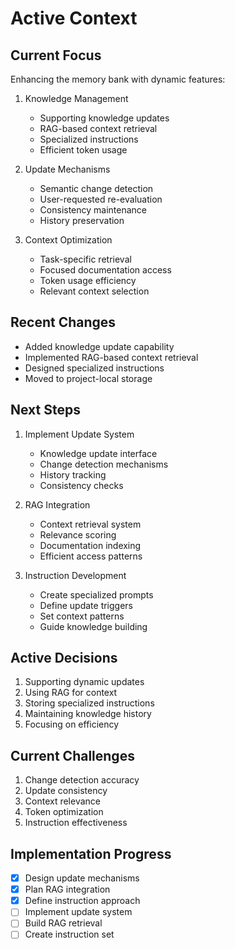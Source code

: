 # Active Context

## Current Focus
Enhancing the memory bank with dynamic features:

1. Knowledge Management
   - Supporting knowledge updates
   - RAG-based context retrieval
   - Specialized instructions
   - Efficient token usage

2. Update Mechanisms
   - Semantic change detection
   - User-requested re-evaluation
   - Consistency maintenance
   - History preservation

3. Context Optimization
   - Task-specific retrieval
   - Focused documentation access
   - Token usage efficiency
   - Relevant context selection

## Recent Changes
- Added knowledge update capability
- Implemented RAG-based context retrieval
- Designed specialized instructions
- Moved to project-local storage

## Next Steps
1. Implement Update System
   - Knowledge update interface
   - Change detection mechanisms
   - History tracking
   - Consistency checks

2. RAG Integration
   - Context retrieval system
   - Relevance scoring
   - Documentation indexing
   - Efficient access patterns

3. Instruction Development
   - Create specialized prompts
   - Define update triggers
   - Set context patterns
   - Guide knowledge building

## Active Decisions
1. Supporting dynamic updates
2. Using RAG for context
3. Storing specialized instructions
4. Maintaining knowledge history
5. Focusing on efficiency

## Current Challenges
1. Change detection accuracy
2. Update consistency
3. Context relevance
4. Token optimization
5. Instruction effectiveness

## Implementation Progress
- [x] Design update mechanisms
- [x] Plan RAG integration
- [x] Define instruction approach
- [ ] Implement update system
- [ ] Build RAG retrieval
- [ ] Create instruction set
